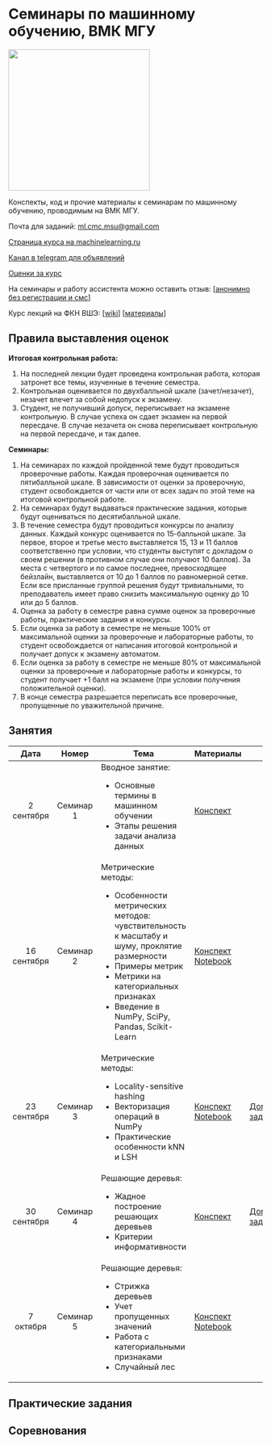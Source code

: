 # Семинары по машинному обучению, ВМК МГУ

<img src="http://www.machinelearning.ru/wiki/images/2/28/ML_surfaces.png" width="280">

Конспекты, код и прочие материалы к семинарам по машинному обучению, проводимым на ВМК МГУ.

Почта для заданий: ml.cmc.msu@gmail.com

[Страница курса на machinelearning.ru](http://www.machinelearning.ru/wiki/index.php?title=Машинное_обучение_%28семинары%2C_ВМК_МГУ%29)

[Канал в telegram для объявлений](https://telegram.me/joinchat/A5rlQD_hqqV2n5AOWEVrVA)

[Оценки за курс](https://docs.google.com/spreadsheets/d/1A5BJs_dJcmqY2KVBUCTWlXueTeFWNVT6Tbx5e3dN6_c/edit#gid=2044373835)

На семинары и работу ассистента можно оставить отзыв: [[анонимно без регистрации и смс](https://docs.google.com/forms/d/1j8zMReMtl-BCeAVISxx_v42_y8GAVeolofFuAHQjHBc/viewform)]

Курс лекций на ФКН ВШЭ: [[wiki](http://wiki.cs.hse.ru/Машинное_обучение_1)] [[материалы](https://github.com/esokolov/ml-course-hse)]

## Правила выставления оценок

**Итоговая контрольная работа:**

1. На последней лекции будет проведена контрольная работа, которая затронет все темы, изученные в течение семестра.
2. Контрольная оценивается по двухбалльной шкале (зачет/незачет), незачет влечет за собой недопуск к экзамену.
3. Студент, не получивший допуск, переписывает на экзамене контрольную. В случае успеха он сдает экзамен на первой пересдаче. В случае незачета он снова переписывает контрольную на первой пересдаче, и так далее.

**Семинары:**

1. На семинарах по каждой пройденной теме будут проводиться проверочные работы. Каждая проверочная оценивается по пятибалльной шкале. В зависимости от оценки за проверочную, студент освобождается от части или от всех задач по этой теме на итоговой контрольной работе.
2. На семинарах будут выдаваться практические задания, которые будут оцениваться по десятибалльной шкале.
3. В течение семестра будут проводиться конкурсы по анализу данных. Каждый конкурс оценивается по 15-балльной шкале. За первое, второе и третье место выставляется 15, 13 и 11 баллов соответственно при условии, что студенты выступят с докладом о своем решении (в противном случае они получают 10 баллов). За места с четвертого и по самое последнее, превосходящее бейзлайн, выставляется от 10 до 1 баллов по равномерной сетке. Если все присланные группой решения будут тривиальными, то преподаватель имеет право снизить максимальную оценку до 10 или до 5 баллов.
4. Оценка за работу в семестре равна сумме оценок за проверочные работы, практические задания и конкурсы.
5. Если оценка за работу в семестре не меньше 100% от максимальной оценки за проверочные и лабораторные работы, то студент освобождается от написания итоговой контрольной и получает допуск к экзамену автоматом.
6. Если оценка за работу в семестре не меньше 80% от максимальной оценки за проверочные и лабораторные работы и конкурсы, то студент получает +1 балл на экзамене (при условии получения положительной оценки).
7. В конце семестра разрешается переписать все проверочные, пропущенные по уважительной причине.

## Занятия

| Дата | Номер | Тема | Материалы | ДЗ |
| :---: | :---: | --- | --- | --- |
| 2 сентября | Семинар 1 | Вводное занятие: <ul><li>Основные термины в машинном обучении</li><li>Этапы решения задачи анализа данных</li></ul> | [Конспект](ML16/lecture-notes/Sem01_intro.pdf) | |
| 16 сентября | Семинар 2 | Метрические методы: <ul><li>Особенности метрических методов: чувствительность к масштабу и шуму, проклятие размерности</li><li>Примеры метрик</li><li>Метрики на категориальных признаках</li><li>Введение в NumPy, SciPy, Pandas, Scikit-Learn</li></ul> | [Конспект](ML16/lecture-notes/Sem02_knn.pdf)<br>[Notebook](ML16/src/Sem02_python_intro.ipynb) | |
| 23 сентября | Семинар 3 | Метрические методы: <ul><li>Locality-sensitive hashing</li><li>Векторизация операций в NumPy</li><li>Практические особенности kNN и LSH</li></ul> | [Конспект](ML16/lecture-notes/Sem03_knn.pdf)<br>[Notebook](ML16/src/Sem03_numpy_knn.ipynb) | [Домашнее задание](ML16/homeworks/Sem03_knn_hw.pdf) |
| 30 сентября | Семинар 4 | Решающие деревья: <ul><li>Жадное построение решающих деревьев</li><li>Критерии информативности</li></ul> | [Конспект](ML16/lecture-notes/Sem04_trees.pdf) | [Домашнее задание](ML16/homeworks/Sem04_trees_hw.pdf) |
| 7 октября | Семинар 5 | Решающие деревья: <ul><li>Стрижка деревьев</li><li>Учет пропущенных значений</li><li>Работа с категориальными признаками</li><li>Случайный лес</li></ul> | [Конспект](ML16/lecture-notes/Sem04_trees.pdf)<br>[Notebook](ML16/src/Sem05_trees.ipynb) | |

## Практические задания

## Соревнования


